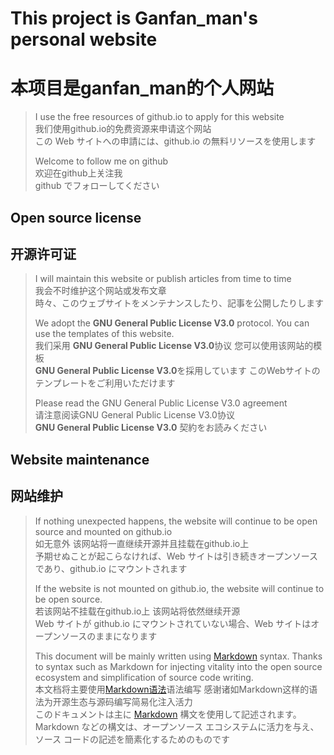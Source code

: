 # This project is Ganfan_man's personal website
# 本项目是ganfan_man的个人网站

> I use the free resources of github.io to apply for this website  
> 我们使用github.io的免费资源来申请这个网站  
> この Web サイトへの申請には、github.io の無料リソースを使用します  
>   
> Welcome to follow me on github  
> 欢迎在github上关注我  
> github でフォローしてください

## Open source license
## 开源许可证

> I will maintain this website or publish articles from time to time  
> 我会不时维护这个网站或发布文章  
> 時々、このウェブサイトをメンテナンスしたり、記事を公開したりします
>   
> We adopt the **GNU General Public License V3.0** protocol. You can use the templates of this website.  
> 我们采用 **GNU General Public License V3.0**协议 您可以使用该网站的模板  
> **GNU General Public License V3.0**を採用しています このWebサイトのテンプレートをご利用いただけます  
>   
> Please read the GNU General Public License V3.0 agreement  
> 请注意阅读GNU General Public License V3.0协议  
> **GNU General Public License V3.0** 契約をお読みください

## Website maintenance
## 网站维护

> If nothing unexpected happens, the website will continue to be open source and mounted on github.io  
> 如无意外 该网站将一直继续开源并且挂载在github.io上  
> 予期せぬことが起こらなければ、Web サイトは引き続きオープンソースであり、github.io にマウントされます  
>   
> If the website is not mounted on github.io, the website will continue to be open source.  
> 若该网站不挂载在github.io上 该网站将依然继续开源  
> Web サイトが github.io にマウントされていない場合、Web サイトはオープンソースのままになります  
>   
> This document will be mainly written using [Markdown](https://www.markdownguide.org) syntax. Thanks to syntax such as Markdown for injecting vitality into the open source ecosystem and simplification of source code writing.  
> 本文档将主要使用[Markdown语法](https://markdown.com.cn)语法编写 感谢诸如Markdown这样的语法为开源生态与源码编写简易化注入活力  
> このドキュメントは主に [Markdown](https://www.markdownguide.org) 構文を使用して記述されます。Markdown などの構文は、オープンソース エコシステムに活力を与え、ソース コードの記述を簡素化するためのものです  

